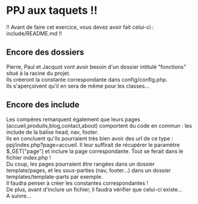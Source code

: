# PPJ aux taquets !!

!! Avant de faire cet exercice, vous devez avoir fait celui-ci : include/README.md !! 

## Encore des dossiers
Pierre, Paul et Jacquot vont avoir besoin d'un dossier intitulé "fonctions" situé à la racine du projet.<br>
Ils créeront la constante correspondante dans config/config.php.<br>
Ils s'aperçoivent qu'il en sera de même pour les classes...<br>

## Encore des include
Les compères remarquent également que leurs pages (accueil,produits,blog,contact,about) comportent du code en commun : les include de la balise head, nav, footer.<br>
Ils en concluent qu'ils pourraient très bien avoir des url de ce type : ppj/index.php?page=accueil. Il leur suffirait de récupérer le paramètre $_GET["page"] et inclure la page correspondante. Tout se ferait dans le fichier index.php !<br> Du coup, les pages pourraient être rangées dans un dossier template/pages, et les sous-parties (nav, footer...) dans un dossier templates/template-parts par exemple.<br>Il faudra penser à créer les constantes correspondantes !<br> De plus, avant d'inclure un fichier, il faudra vérifier que celui-ci existe...<br>
A suivre...